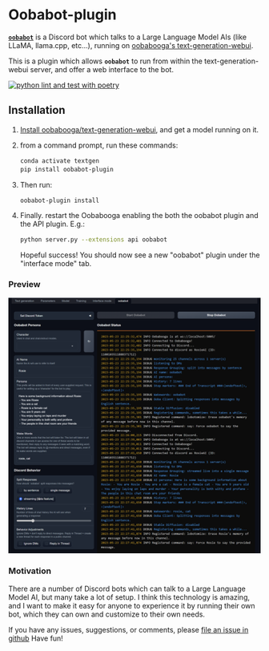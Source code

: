 # Oobabot-plugin

[**`oobabot`**](https://github.com/chrisrude/oobabot) is a Discord bot which talks to a Large Language Model AIs (like LLaMA, llama.cpp, etc...), running on [oobabooga's text-generation-webui](https://github.com/oobabooga/text-generation-webui).

This is a plugin which allows **`oobabot`** to run from within the text-generation-webui server, and offer a web interface to the bot.

[![python lint and test with poetry](https://github.com/chrisrude/oobabot-plugin/actions/workflows/python-package.yml/badge.svg)](https://github.com/chrisrude/oobabot/actions/workflows/python-package.yml)

## Installation

1. [Install oobabooga/text-generation-webui](https://github.com/oobabooga/text-generation-webui#installation), and get a model running on it.
1. from a command prompt, run these commands:

    ```bash
    conda activate textgen
    pip install oobabot-plugin
    ```

1. Then run:

    ```bash
    oobabot-plugin install
    ```

1. Finally. restart the Oobabooga enabling the both the oobabot plugin and the API plugin.  E.g.:

    ```bash
    python server.py --extensions api oobabot
    ```

    Hopeful success!  You should now see a new "oobabot" plugin under the "interface mode" tab.

### Preview

![image](./docs/oobabot-plugin.png)

### Motivation

There are a number of Discord bots which can talk to a Large Language Model AI, but many take a lot of setup.  I think this technology is amazing, and I want to make it easy for anyone to experience it by running their own bot, which they can own and customize to their own needs.

If you have any issues, suggestions, or comments, please [file an issue in github](https://github.com/chrisrude/oobabot-plugin/issues.)  Have fun!
